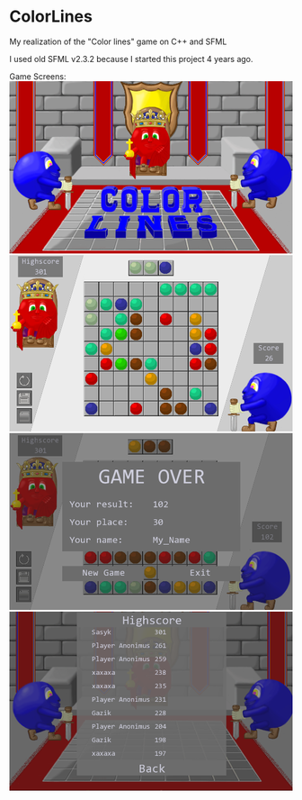 # ColorLines
My realization of the "Color lines" game on C++ and SFML

I used old SFML v2.3.2 because I started this project 4 years ago.

Game Screens:
![Start Screen](ReadmePics/Intro_screen.png)
![Game Screen](ReadmePics/Game_screen.png)
![GameOver Screen](ReadmePics/GameOver_screen.png)
![Highscores Screen](ReadmePics/Highscore_screen.png)
